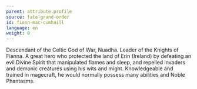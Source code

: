 ```yaml
---
parent: attribute.profile
source: fate-grand-order
id: fionn-mac-cumhaill
language: en
weight: 0
---
```


Descendant of the Celtic God of War, Nuadha. Leader of the Knights of Fianna.
A great hero who protected the land of Erin (Ireland) by defeating an evil Divine Spirit that manipulated flames and sleep, and repelled invaders and demonic creatures using his wits and might.
Knowledgeable and trained in magecraft, he would normally possess many abilities and Noble Phantasms.

